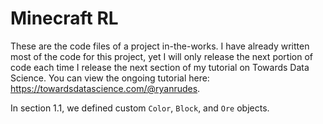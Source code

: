 # Minecraft RL

These are the code files of a project in-the-works. I have already written most of the code for this project, yet I will only release the next portion of code each time I release the next section of my tutorial on Towards Data Science. You can view the ongoing tutorial here: https://towardsdatascience.com/@ryanrudes.

In section 1.1, we defined custom `Color`, `Block`, and `Ore` objects.
